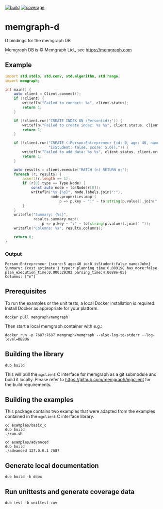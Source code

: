 [![build](https://github.com/sinisa-susnjar/memgraph-d/actions/workflows/d.yml/badge.svg)](https://github.com/sinisa-susnjar/memgraph-d/actions) [![coverage](https://codecov.io/gh/sinisa-susnjar/memgraph-d/branch/main/graph/badge.svg?token=ILY7NOAXDF)](https://codecov.io/gh/sinisa-susnjar/memgraph-d)

# memgraph-d

D bindings for the memgraph DB

Memgraph DB is &copy; Memgraph Ltd., see https://memgraph.com

## Example
```d
import std.stdio, std.conv, std.algorithm, std.range;
import memgraph;

int main() {
    auto client = Client.connect();
    if (!client) {
        writefln("Failed to connect: %s", client.status);
        return 1;
    }

    if (!client.run("CREATE INDEX ON :Person(id);")) {
        writefln("Failed to create index: %s %s", client.status, client.error);
        return 1;
    }

    if (!client.run("CREATE (:Person:Entrepreneur {id: 0, age: 40, name: 'John', " ~
                    "isStudent: false, score: 5.0});")) {
        writefln("Failed to add data: %s %s", client.status, client.error);
        return 1;
    }

    auto results = client.execute("MATCH (n) RETURN n;");
    foreach (r; results) {
        assert(r.length == 1);
        if (r[0].type == Type.Node) {
            const auto node = to!Node(r[0]);
            writefln("%s {%s}", node.labels.join(":"),
                     node.properties.map!(
                         p => p.key ~ ":" ~ to!string(p.value)).join(" "));
        }
    }
    writefln("Summary: {%s}",
             results.summary.map!(
                 p => p.key ~ ":" ~ to!string(p.value)).join(" "));
    writefln("Columns: %s", results.columns);

    return 0;
}
```

### Output

```
Person:Entrepreneur {score:5 age:40 id:0 isStudent:false name:John}
Summary: {cost_estimate:1 type:r planning_time:0.000198 has_more:false plan_execution_time:0.000329302 parsing_time:4.0088e-05}
Columns: ["n"]
```

## Prerequisites

To run the examples or the unit tests, a local Docker installation is required. Install Docker as appropriate for your platform.

    docker pull memgraph/memgraph

Then start a local memgraph container with e.g.:

    docker run -p 7687:7687 memgraph/memgraph --also-log-to-stderr --log-level=DEBUG

## Building the library

    dub build

This will pull the `mgclient` C interface for memgraph as a git submodule and build it locally.
Please refer to https://github.com/memgraph/mgclient for the build requirements.

## Building the examples

This package contains two examples that were adapted from the examples contained in the `mgclient` C interface library.

    cd examples/basic_c
    dub build
    ./run.sh

    cd examples/advanced
    dub build
    ./advanced 127.0.0.1 7687

## Generate local documentation

    dub build -b ddox

## Run unittests and generate coverage data

    dub test -b unittest-cov
